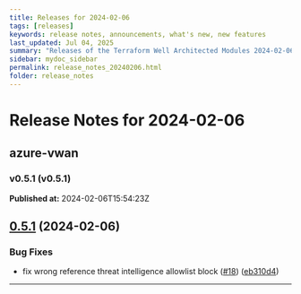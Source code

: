 ```yaml
---
title: Releases for 2024-02-06
tags: [releases]
keywords: release notes, announcements, what's new, new features
last_updated: Jul 04, 2025
summary: "Releases of the Terraform Well Architected Modules 2024-02-06"
sidebar: mydoc_sidebar
permalink: release_notes_20240206.html
folder: release_notes
---
```


# Release Notes for 2024-02-06

## azure-vwan
### v0.5.1 (v0.5.1)
**Published at:** 2024-02-06T15:54:23Z

## [0.5.1](https://github.com/CloudNationHQ/terraform-azure-vwan/compare/v0.5.0...v0.5.1) (2024-02-06)


### Bug Fixes

* fix wrong reference threat intelligence allowlist block ([#18](https://github.com/CloudNationHQ/terraform-azure-vwan/issues/18)) ([eb310d4](https://github.com/CloudNationHQ/terraform-azure-vwan/commit/eb310d4e4a15f7d94d0545775280c672d30cc419))

---

